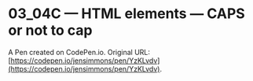 # 03_04C — HTML elements — CAPS or not to cap

A Pen created on CodePen.io. Original URL: [https://codepen.io/jensimmons/pen/YzKLvdv](https://codepen.io/jensimmons/pen/YzKLvdv).

